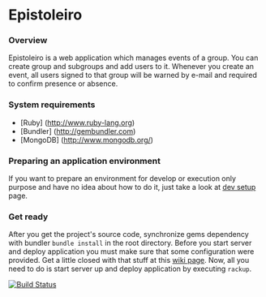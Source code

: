 Epistoleiro
===========

### Overview

Epistoleiro is a web application which manages events of a group. You can create group and subgroups and add users to it. Whenever you create an event, all users signed to that group will be warned by e-mail and required to confirm presence or absence.

### System requirements

- [Ruby] (http://www.ruby-lang.org)
- [Bundler] (http://gembundler.com)
- [MongoDB] (http://www.mongodb.org/)

### Preparing an application environment

If you want to prepare an environment for develop or execution only purpose and have no idea about how to do it, just take a look at [dev setup](https://github.com/aureliano/epistoleiro/wiki/preparing-application-environment) page.

### Get ready

After you get the project's source code, synchronize gems dependency with bundler `bundle install` in the root directory. Before you start server and deploy application you must make sure that some configuration were provided. Get a little closed with that stuff at this [wiki page](https://github.com/aureliano/epistoleiro/wiki/application-global-configuration). Now, all you need to do is start server up and deploy application by executing `rackup`.

[![Build Status](https://travis-ci.org/aureliano/epistoleiro.png?branch=master)](https://travis-ci.org/aureliano/epistoleiro)